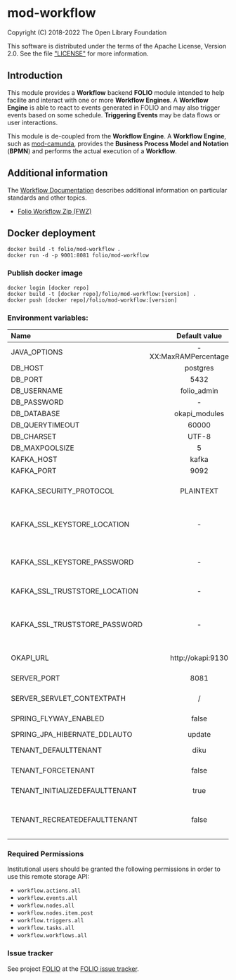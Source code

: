 # mod-workflow

Copyright (C) 2018-2022 The Open Library Foundation

This software is distributed under the terms of the Apache License, Version 2.0.
See the file ["LICENSE"](LICENSE) for more information.

## Introduction

This module provides a **Workflow** backend **FOLIO** module intended to help facilite and interact with one or more **Workflow Engines**.
A **Workflow Engine** is able to react to events generated in FOLIO and may also trigger events based on some schedule.
**Triggering Events** may be data flows or user interactions.

This module is de-coupled from the **Workflow Engine**.
A **Workflow Engine**, such as [mod-camunda](https://github.com/folio-org/mod-camunda/), provides the **Business Process Model and Notation** (**BPMN**) and performs the actual execution of a **Workflow**.

## Additional information

The [Workflow Documentation](docs/README.md) describes additional information on particular standards and other topics.

  - [Folio Workflow Zip (FWZ)](docs/fwz/README.md)

## Docker deployment

```
docker build -t folio/mod-workflow .
docker run -d -p 9001:8081 folio/mod-workflow
```

### Publish docker image

```
docker login [docker repo]
docker build -t [docker repo]/folio/mod-workflow:[version] .
docker push [docker repo]/folio/mod-workflow:[version]
```

### Environment variables:

| Name                           |       Default value       | Description                                                                                                                                                |
|:-------------------------------|:-------------------------:|:-----------------------------------------------------------------------------------------------------------------------------------------------------------|
| JAVA_OPTIONS                   | -XX:MaxRAMPercentage=75.0 | Java options                                                                                                                                               |
| DB_HOST                        |         postgres          | Postgres hostname                                                                                                                                          |
| DB_PORT                        |           5432            | Postgres port                                                                                                                                              |
| DB_USERNAME                    |        folio_admin        | Postgres username                                                                                                                                          |
| DB_PASSWORD                    |             -             | Postgres username password                                                                                                                                 |
| DB_DATABASE                    |       okapi_modules       | Postgres database name                                                                                                                                     |
| DB_QUERYTIMEOUT                |           60000           | Database query timeout.                                                                                                                                    |
| DB_CHARSET                     |           UTF-8           | Database charset.                                                                                                                                          |
| DB_MAXPOOLSIZE                 |             5             | Database max pool size.                                                                                                                                    |
| KAFKA_HOST                     |           kafka           | Kafka broker hostname                                                                                                                                      |
| KAFKA_PORT                     |           9092            | Kafka broker port                                                                                                                                          |
| KAFKA_SECURITY_PROTOCOL        |         PLAINTEXT         | Kafka security protocol used to communicate with brokers (SSL or PLAINTEXT)                                                                                |
| KAFKA_SSL_KEYSTORE_LOCATION    |             -             | The location of the Kafka key store file. This is optional for client and can be used for two-way authentication for client.                               |
| KAFKA_SSL_KEYSTORE_PASSWORD    |             -             | The store password for the Kafka key store file. This is optional for client and only needed if 'ssl.keystore.location' is configured.                     |
| KAFKA_SSL_TRUSTSTORE_LOCATION  |             -             | The location of the Kafka trust store file.                                                                                                                |
| KAFKA_SSL_TRUSTSTORE_PASSWORD  |             -             | The password for the Kafka trust store file. If a password is not set, trust store file configured will still be used, but integrity checking is disabled. |
| OKAPI_URL                      |     http://okapi:9130     | OKAPI URL used to login system user, required                                                                                                              |
| SERVER_PORT                    |           8081            | The port to listen on that must match the PortBindings.                                                                                                              |
| SERVER_SERVLET_CONTEXTPATH     |             /             | The context path, or base path, to host at.                                                                                                              |
| SPRING_FLYWAY_ENABLED          |           false           | Database migration support via Spring Flyway.                                                                                                              |
| SPRING_JPA_HIBERNATE_DDLAUTO   |           update          | Auto-configure database on startup.                                                                                                              |
| TENANT_DEFAULTTENANT           |           diku            | The name of the default tenant to use.                                                                                                              |
| TENANT_FORCETENANT             |           false           | Forcibly add or overwrite the tenant name using the default tenant.                                                                                                              |
| TENANT_INITIALIZEDEFAULTTENANT |           true            | Perform initial auto-creation of tenant in the DB (schema, tables, etc..).                                                                                                              |
| TENANT_RECREATEDEFAULTTENANT   |           false           | When TENANT_INITIALIZEDEFAULTTENANT is true and the DB already exists, then drop and re-create.                                                                                                              |


### Required Permissions
Institutional users should be granted the following permissions in order to use this remote storage API:
- `workflow.actions.all`
- `workflow.events.all`
- `workflow.nodes.all`
- `workflow.nodes.item.post`
- `workflow.triggers.all`
- `workflow.tasks.all`
- `workflow.workflows.all`

### Issue tracker

See project [FOLIO](https://issues.folio.org/browse/FOLIO)
at the [FOLIO issue tracker](https://dev.folio.org/guidelines/issue-tracker/).

